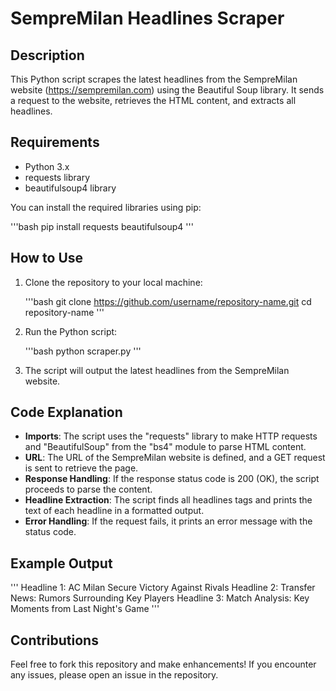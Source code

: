 # SempreMilan Headlines Scraper

## Description
This Python script scrapes the latest headlines from the SempreMilan website (https://sempremilan.com) using the Beautiful Soup library.
It sends a request to the website, retrieves the HTML content, and extracts all headlines.

## Requirements
- Python 3.x
- requests library
- beautifulsoup4 library

You can install the required libraries using pip:

'''bash
pip install requests beautifulsoup4
'''

## How to Use
1. Clone the repository to your local machine:

   '''bash
   git clone https://github.com/username/repository-name.git
   cd repository-name
   '''

2. Run the Python script:

   '''bash
   python scraper.py
   '''

3. The script will output the latest headlines from the SempreMilan website.

## Code Explanation
- **Imports**: The script uses the "requests" library to make HTTP requests and "BeautifulSoup" from the "bs4" module to parse HTML content.
- **URL**: The URL of the SempreMilan website is defined, and a GET request is sent to retrieve the page.
- **Response Handling**: If the response status code is 200 (OK), the script proceeds to parse the content.
- **Headline Extraction**: The script finds all headlines tags and prints the text of each headline in a formatted output.
- **Error Handling**: If the request fails, it prints an error message with the status code.

## Example Output
'''
Headline 1: AC Milan Secure Victory Against Rivals
Headline 2: Transfer News: Rumors Surrounding Key Players
Headline 3: Match Analysis: Key Moments from Last Night's Game
'''

## Contributions
Feel free to fork this repository and make enhancements! If you encounter any issues, please open an issue in the repository.

